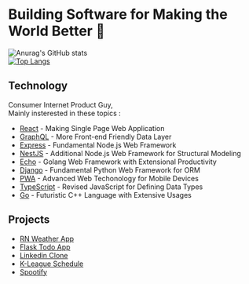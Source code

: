 # Building Software for Making the World Better 👋

<!--
**chanmin-kim/chanmin-kim** is a ✨ _special_ ✨ repository because its `README.md` (this file) appears on your GitHub profile.

Here are some ideas to get you started:

- 🔭 I’m currently working on ...
- 🌱 I’m currently learning ...
- 👯 I’m looking to collaborate on ...
- 🤔 I’m looking for help with ...
- 💬 Ask me about ...
- 📫 How to reach me: ...
- 😄 Pronouns: ...
- ⚡ Fun fact: ...
-->

![Anurag's GitHub stats](https://github-readme-stats.vercel.app/api?username=chanmin-kim&show_icons=true&theme=dracula)  
[![Top Langs](https://github-readme-stats.vercel.app/api/top-langs/?username=chanmin-kim&layout=compact&theme=dracula)](https://github.com/anuraghazra/github-readme-stats)  

## Technology

Consumer Internet Product Guy,   
Mainly insterested in these topics :

- [React] - Making Single Page Web Application
- [GraphQL] - More Front-end Friendly Data Layer
- [Express] - Fundamental Node.js Web Framework
- [NestJS] - Additional Node.js Web Framework for Structural Modeling
- [Echo] - Golang Web Framework with Extensional Productivity
- [Django] - Fundamental Python Web Framework for ORM
- [PWA] - Advanced Web Techonology for Mobile Devices
- [TypeScript] - Revised JavaScript for Defining Data Types
- [Go] - Futuristic C++ Language with Extensive Usages  

## Projects

- [RN Weather App]
- [Flask Todo App]
- [Linkedin Clone]
- [K-League Schedule] 
- [Spootify]

[//]: # (These are reference links used in the body of this note and get stripped out when the markdown processor does its job. There is no need to format nicely because it shouldn't be seen. Thanks SO - http://stackoverflow.com/questions/4823468/store-comments-in-markdown-syntax)

  
   [React]: <https://ko.reactjs.org/>
   [GraphQL]: <https://graphql.org/>
   [Express]: <https://expressjs.com/ko/>
   [NestJS]: <https://nestjs.com/>
   [Echo]: <https://echo.labstack.com/>
   [Django]: <https://www.djangoproject.com/>
   [PWA]: <https://developer.mozilla.org/ko/docs/Web/Progressive_web_apps/Introduction>
   [TypeScript]: <https://www.typescriptlang.org/>
   [Go]: <https://golang.org/>
   [RN Weather App]: <https://freedman.tistory.com/category/Projects/RN%20%EC%9C%84%EC%B9%98%20%EA%B8%B0%EB%B0%98%20%EB%82%A0%EC%94%A8%EC%95%B1>
   [Flask Todo App]: <https://freedman.tistory.com/category/Projects/Flask%20%ED%95%A0%EC%9D%BC%EB%A6%AC%EC%8A%A4%ED%8A%B8>
   [Linkedin Clone]: <https://freedman.tistory.com/category/Projects/React%20%2B%20Firebase%20%EB%A7%81%ED%81%AC%EB%93%9C%EC%9D%B8%20%ED%81%B4%EB%A1%A0>
   [K-League Schedule]: <https://freedman.tistory.com/category/Projects/Flask%20%2B%20MongoDB%20K%EB%A6%AC%EA%B7%B8%20%EC%9D%BC%EC%A0%95%EC%84%9C%EB%B9%84%EC%8A%A4>
   [Spootify]: <https://freedman.tistory.com/category/Projects/Express%20%2B%20MongoDB%20Spootify>
